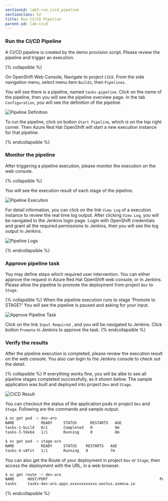 ```yaml
---
sectionid: lab3-run_cicd_pipeline
sectionclass: h2
title: Run CI/CD Pipeline
parent-id: lab-cicd
---
```


### Run the CI/CD Pipeline

A CI/CD pipeline is created by the demo provision script. Please review the pipeline and trigger an execution.

{% collapsible %}

On OpenShift Web Console, Navigate to project `CICD`. From the side navigation menu, select menu item `Builds`, then `Pipelines`. 

You will see there is a pipeline, named `tasks-pipeline`. Click on the name of the pipeline, then you will see the pipeline overview page. In the tab `Configuration`, you will see the definition of the pipeline.

![Pipeline Definition](../media/cicd-definition.png)

To run the pipeline, click on button `Start Pipeline`, which is on the top right corner. Then Azure Red Hat OpenShift will start a new execution instance for that pipeline.

{% endcollapsible %}

### Monitor the pipeline

After triggering a pipeline execution, please monitor the execution on the web console.

{% collapsible %}

You will see the execution result of each stage of the pipeline.

![Pipeline Execution](../media/cicd-pipeline-view.png)

For detail information, you can click on the link `View Log` of a execution instance to review the real time log output. After clicking `View Log`, you will be navigated to the Jenkins login page. Login with OpenShift credentials and grant all the required permissions to Jenkins, then you will see the log output in Jenkins.

![Pipeline Logs](../media/cicd-jenkins-log.png)

{% endcollapsible %}

### Approve pipeline task

You may define steps which required user intervention. You can either approve the request in Azure Red Hat OpenShift web console, or in Jenkins. Please allow the pipeline to promote the deployment from project `Dev` to `Stage`.

{% collapsible %}
When the pipeline execution runs to stage 'Promote to STAGE?' You will see the pipeline is paused and asking for your input.

![Approve Pipeline Task](../media/cicd-approve.png)

Click on the link `Input Required` , and you will be navigated to Jenkins. Click button `Promote` in Jenkins to approve the task.
{% endcollapsible %}

### Verify the results

After the pipeline execution is completed, please review the execution result on the web console. You also can login to the Jenkins console to check out the detail.

{% collapsible %}
If everything works fine, you will be albe to see all pipeline stages completed successfully, as it shown below. The sample application was built and deployed into project `Dev` and `Stage`.

![CiCD Result](../media/cicd-pipeline-result.png)

You can checkout the status of the application pods in project `Dev` and `Stage`. Following are the commands and sample output.
```sh
$ oc get pod -n dev-aro
NAME            READY     STATUS      RESTARTS   AGE
tasks-1-build   0/1       Completed   0          9m
tasks-3-59x64   1/1       Running     0          8m
```

```sh
$ oc get pod -n stage-aro
NAME            READY     STATUS    RESTARTS   AGE
tasks-4-v8fzt   1/1       Running   0          7m
```

You can also get the Route of your deployment in project `Dev` or `Stage`, then access the deployment with the URL, in a web browser.

```sh
$ oc get route -n dev-aro
NAME      HOST/PORT                                                  PATH      SERVICES   PORT      TERMINATION   WILDCARD
tasks     tasks-dev-aro.apps.xxxxxxxxxxxx.eastus.azmosa.io             tasks      8080                    None

```
{% endcollapsible %}

